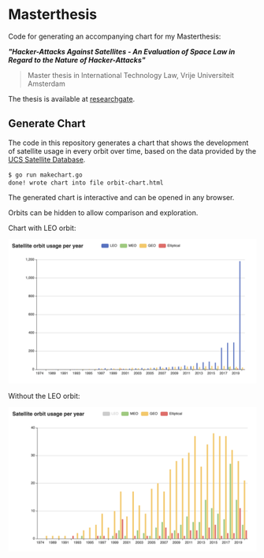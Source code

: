 # Masterthesis

Code for generating an accompanying chart for my Masterthesis:

***"Hacker-Attacks Against Satellites - An Evaluation of Space Law in Regard to the Nature of Hacker-Attacks"***

> Master thesis in International Technology Law, Vrije Universiteit Amsterdam 

The thesis is available at [researchgate](https://www.researchgate.net/publication/353846410_Hacker-Attacks_Against_Satellites_An_Evaluation_of_Space_Law_in_Regard_to_the_Nature_of_Hacker-Attacks).

## Generate Chart

The code in this repository generates a chart that shows the development of satellite usage in every orbit over time, based on the data provided by the [UCS Satellite Database](https://www.ucsusa.org/resources/satellite-database).

```
$ go run makechart.go
done! wrote chart into file orbit-chart.html
```

The generated chart is interactive and can be opened in any browser.

Orbits can be hidden to allow comparison and exploration.

Chart with LEO orbit:

![orbit chart](./orbit-chart-all.png)

Without the LEO orbit:

![orbit chart](orbit-chart-no-leo.png)